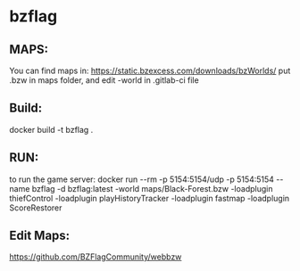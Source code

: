 # bzflag



## MAPS:
You can find maps in:
https://static.bzexcess.com/downloads/bzWorlds/
put .bzw in maps folder, and edit -world in .gitlab-ci file


## Build:
docker build -t bzflag .


## RUN:
to run the game server:
docker run --rm -p 5154:5154/udp -p 5154:5154 --name bzflag -d bzflag:latest -world maps/Black-Forest.bzw -loadplugin thiefControl -loadplugin playHistoryTracker -loadplugin fastmap -loadplugin ScoreRestorer

## Edit Maps:
https://github.com/BZFlagCommunity/webbzw
